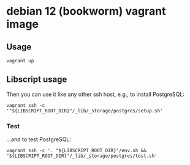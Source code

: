 debian 12 (bookworm) vagrant image
==================================

## Usage

    vagrant up

## Libscript usage

Then you can use it like any other ssh host, e.g., to install PostgreSQL:

    vagrant ssh -c '"${LIBSCRIPT_ROOT_DIR}"/_lib/_storage/postgres/setup.sh'

### Test

…and to test PostgreSQL:

    vagrant ssh -c '. "${LIBSCRIPT_ROOT_DIR}"/env.sh && "${LIBSCRIPT_ROOT_DIR}"/_lib/_storage/postgres/test.sh'
